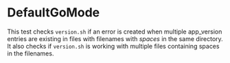 # DefaultGoMode

This test checks `version.sh` if an error is created when multiple app_version entries are existing in files with filenames with *spaces* in the same directory.
It also checks if `version.sh` is working with multiple files containing spaces in the filenames.
